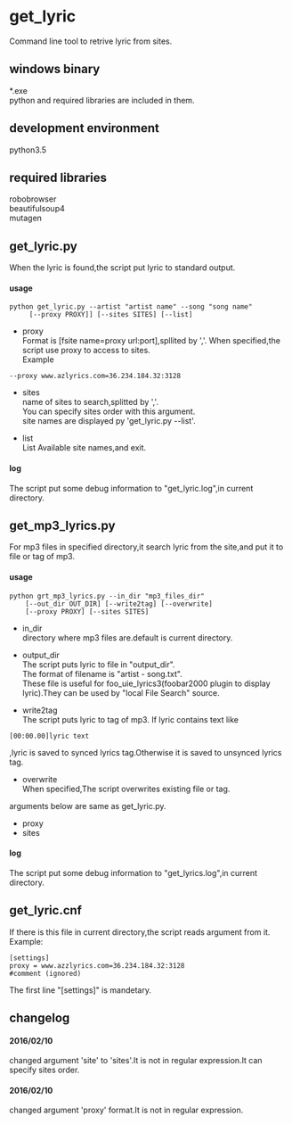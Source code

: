 get_lyric
=====
Command line tool to retrive lyric from sites.  

windows binary
-----
*.exe  
python and required libraries are included in them.  

development environment
-----
python3.5  

required libraries
-----
robobrowser  
beautifulsoup4  
mutagen

get_lyric.py
-----
When the lyric is found,the script put lyric to standard output.  
#### usage
```
python get_lyric.py --artist "artist name" --song "song name"  
     [--proxy PROXY]] [--sites SITES] [--list]
```
+ proxy  
Format is [fsite name=proxy url:port],spllited by ','.
When specified,the script use proxy to access to sites.   
Example  
```
--proxy www.azlyrics.com=36.234.184.32:3128
```
+ sites  
name of sites to search,splitted by ','.  
You can specify sites order with this argument.  
site names are displayed py 'get_lyric.py --list'.  

+ list  
List Available site names,and exit.  

#### log
The script put some debug information to "get_lyric.log",in current directory.

get_mp3_lyrics.py
-----
For mp3 files in specified directory,it search lyric from the site,and put it to file or tag of mp3.  
#### usage
```
python grt_mp3_lyrics.py --in_dir "mp3_files_dir"
    [--out_dir OUT_DIR] [--write2tag] [--overwrite]  
    [--proxy PROXY] [--sites SITES]
```
+ in_dir  
directory where mp3 files are.default is current directory.

+ output_dir  
The script puts lyric to file in "output_dir".  
The format of filename is "artist - song.txt".  
These file is useful for foo_uie_lyrics3(foobar2000 plugin to display lyric).They can be used by "local File Search" source.  

+ write2tag  
The script puts lyric to tag of mp3.
If lyric contains text like  
```
[00:00.00]lyric text  
```
,lyric is saved to synced lyrics tag.Otherwise it is saved to unsynced lyrics tag.  

+ overwrite  
When specified,The script overwrites existing file or tag.  

arguments below are same as get_lyric.py.  
+ proxy  
+ sites  

#### log
The script put some debug information to "get_lyrics.log",in current directory.  

get_lyric.cnf
-----
If there is this file in current directory,the script reads argument from it.  
Example:  
```
[settings]
proxy = www.azzlyrics.com=36.234.184.32:3128
#comment (ignored)
```
The first line "[settings]" is mandetary.

changelog  
-----
#### 2016/02/10  
changed argument 'site' to 'sites'.It is not in regular expression.It can specify sites order.

#### 2016/02/10  
changed argument 'proxy' format.It is not in regular expression.
